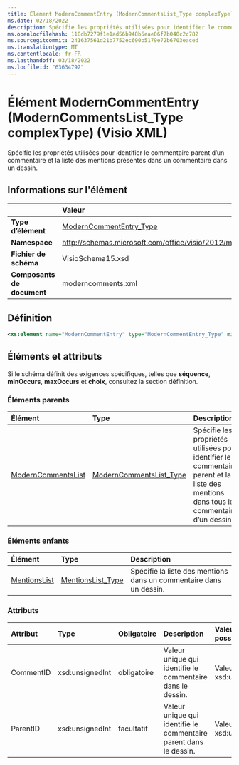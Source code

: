 ```yaml
---
title: Élément ModernCommentEntry (ModernCommentsList_Type complexType) (Visio XML)
ms.date: 02/18/2022
description: Spécifie les propriétés utilisées pour identifier le commentaire parent et la liste des mentions dans un commentaire d’un dessin.
ms.openlocfilehash: 118db7279f1e1ad56b948b5eae06f7b040c2c782
ms.sourcegitcommit: 241637561d21b7752ec690b5179e72b6703eaced
ms.translationtype: MT
ms.contentlocale: fr-FR
ms.lasthandoff: 03/18/2022
ms.locfileid: "63634792"
---
```

# <a name="moderncommententry-element-moderncommentslist_type-complextype-visio-xml"></a>Élément ModernCommentEntry (ModernCommentsList_Type complexType) (Visio XML)

Spécifie les propriétés utilisées pour identifier le commentaire parent d’un commentaire et la liste des mentions présentes dans un commentaire dans un dessin.
  
## <a name="element-information"></a>Informations sur l'élément

||Valeur |
|:-----|:-----|
|**Type d’élément** <br/> |[ModernCommentEntry_Type](moderncommententry_type-complextypevisio-xml.md) <br/> |
|**Namespace** <br/> |http://schemas.microsoft.com/office/visio/2012/main  <br/> |
|**Fichier de schéma** <br/> |VisioSchema15.xsd  <br/> |
|**Composants de document** <br/> |moderncomments.xml  <br/> |
   
## <a name="definition"></a>Définition

```XML
<xs:element name="ModernCommentEntry" type="ModernCommentEntry_Type" minOccurs="0" maxOccurs="unbounded" />
```

## <a name="elements-and-attributes"></a>Éléments et attributs

Si le schéma définit des exigences spécifiques, telles que **séquence**, **minOccurs**, **maxOccurs** et **choix**, consultez la section définition. 
  
### <a name="parent-elements"></a>Éléments parents

|**Élément**|**Type**|**Description**|
|:-----|:-----|:-----|
|[ModernCommentsList](moderncommentslist-element-moderncomments_type-complextypevisio-xml.md) <br/> |[ModernCommentsList_Type](moderncommentslist_type-complextypevisio-xml.md) <br/> |Spécifie les propriétés utilisées pour identifier le commentaire parent et la liste des mentions dans tous les commentaires d’un dessin. |
   
### <a name="child-elements"></a>Éléments enfants

|**Élément**|**Type**|**Description**|
|:-----|:-----|:-----|
|[MentionsList](mentionslist-element-moderncommententry_type-complextypevisio-xml.md) <br/> |[MentionsList_Type](mentionslist_type-complextypevisio-xml.md) <br/> |Spécifie la liste des mentions dans un commentaire dans un dessin. |
  
### <a name="attributes"></a>Attributs

|**Attribut**|**Type**|**Obligatoire**|**Description**|**Valeurs possibles**|
|:-----|:-----|:-----|:-----|:-----|
|CommentID  <br/> |xsd:unsignedInt  <br/> |obligatoire  <br/> |Valeur unique qui identifie le commentaire dans le dessin. |Valeurs du type xsd:unsignedInt. |
|ParentID  <br/> |xsd:unsignedInt  <br/> |facultatif  <br/> |Valeur unique qui identifie le commentaire parent dans le dessin. |Valeurs du type xsd:unsignedInt. |


